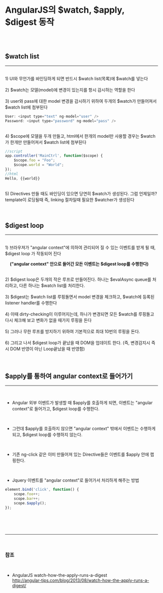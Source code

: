 # AngularJS의 $watch, $apply, $digest 동작

<br><br>

## $watch list
***
<br>
1) UI와 무언가를 바인딩하게 되면 반드시 $watch list(목록)에 $watch를 넣는다  
<br><br>
2) $watch는 모델(model)에 변경이 있는지를 항시 감시하는 역할을 한다
<br><br>
3) user와 pass에 대한 model 변경을 감시하기 위하여 두개의 $watch가 만들어져서 $watch list에 첨부된다

```js
User: <input type="text" ng-model="user" />
Password: <input type="password" ng-model="pass" />
```
  
<br>
4) $scope에 모델을 두개 만들고, html에서 한개의 model만 사용할 경우는 $watch가 한개만 만들어져서 $watch list에 첨부된다 

```js
//script
app.controller('MainCtrl', function($scope) {
    $scope.foo = "Foo";
    $scope.world = "World";
});
//html
Hello, {{world}}
``` 
 
<br>
5) Directives 만들 때도 바인딩이 있으면 당연히 $watch가 생성된다. 그럼 언제일까? template이 로딩될때 즉, linking 절차일때 필요한 $watcher가 생성된다 
<br><br><br>

## $digest loop
***
<br>
1) 브라우져가 "angular context"에 의하여 관리되어 질 수 있는 이벤트를 받게 될 때, $digest loop 가 작동되어 진다<br> 

&nbsp;&nbsp;&nbsp; **("angular context" 안으로 들어간 모든 이벤트는 $digest loop를 수행한다)**

<br> 
2) $digest loop은 두개의 작은 루프로 만들어진다. 하나는 $evalAsync queue를 처리하고, 다른 하나는 $watch list를 처리한다.
<br><br>
3) $digest는 $watch list를 루핑돌면서 model 변경을 체크하고, $watch에 등록된 listener handler를 수행한다
<br><br>
4) 이때 dirty-checking이 이루어지는데, 하나가 변경되면 모든 $watch를 루핑돌고 다시 체크해 보고 변화가 없을 때가지 루핑을 돈다
<br><br>
5) 그러나 무한 루프를 방지하기 위하여 기본적으로 최대 10번의 루핑을 돈다.
<br><br>
6) 그리고 나서 $digest loop가 끝났을 때 DOM을 업데이트 한다. (즉, 변경감지시 즉시 DOM 반영이 아닌 Loop끝났을 때 반영함) 
<br><br><br>

## $apply를 통하여 angular context로 들어가기
***
<br>

* Angular 외부 이벤트가 발생할 때 $apply를 호출하게 되면, 이벤트는 "angular context"로 들어가고, $digest loop를 수행한다.

<br>

* 그런데 $apply를 호출하지 않으면 "angular context" 밖에서 이벤트는 수행하게 되고, $digest loop를 수행하지 않는다.

<br>

* 기존 ng-click 같은 이미 만들어져 있는 Directive들은 이벤트를 $apply 안에 랩핑한다.

<br> 

* Jquery 이벤트를 "angular context"로 들어가서 처리하게 해주는 방법

```js
element.bind('click', function() {
    scope.foo++;
    scope.bar++;
    scope.$apply();
});
```

<br><br><br>

***

<br>

### 참조
<br>

 * AngularJS watch-how-the-apply-runs-a-digest<br>
<http://angular-tips.com/blog/2013/08/watch-how-the-apply-runs-a-digest/>
<br>
